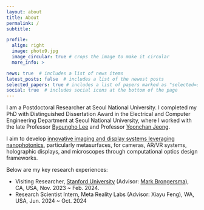 ```yaml
---
layout: about
title: About
permalink: /
subtitle: 

profile:
  align: right
  image: photo9.jpg
  image_circular: true # crops the image to make it circular
  more_info: >

news: true  # includes a list of news items
latest_posts: false  # includes a list of the newest posts
selected_papers: true # includes a list of papers marked as "selected={true}"
social: true  # includes social icons at the bottom of the page
---
```


I am a Postdoctoral Researcher at Seoul National University. I completed my PhD with Distinguished Dissertation Award in the Electrical and Computer Engineering Department at Seoul National University, where I worked with the late Professor [Byoungho Lee](https://scholar.google.com/citations?hl=en&user=VExwDP4AAAAJ) and Professor [Yoonchan Jeong](http://oeqelab.snu.ac.kr/PROFJ).

I aim to develop [innovative imaging and display systems leveraging nanophotonics](), particularly metasurfaces, for cameras, AR/VR systems, holographic displays, and microscopes through computational optics design frameworks.

Below are my key research experiences:
* Visiting Researcher, [Stanford University](https://brongersma.stanford.edu/) (Advisor: [Mark Brongersma](https://scholar.google.com/citations?user=llkveWIAAAAJ&hl=en&oi=ao)), CA, USA, Nov. 2023 ~ Feb. 2024.
* Research Scientist Intern, Meta Reality Labs (Advisor: Xiayu Feng), WA, USA, Jun. 2024 ~ Oct. 2024
